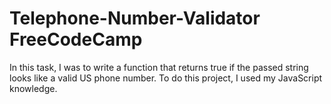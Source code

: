 # Telephone-Number-Validator FreeCodeCamp

In this task, I was to write a function that returns true if the passed string looks like a valid US phone number. To do this project, I used my JavaScript knowledge.

